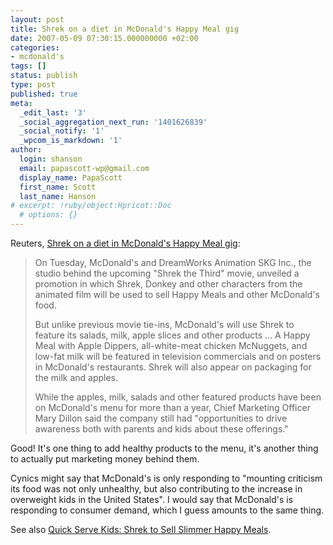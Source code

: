 ```yaml
---
layout: post
title: Shrek on a diet in McDonald's Happy Meal gig
date: 2007-05-09 07:30:15.000000000 +02:00
categories:
- mcdonald's
tags: []
status: publish
type: post
published: true
meta:
  _edit_last: '3'
  _social_aggregation_next_run: '1401626839'
  _social_notify: '1'
  _wpcom_is_markdown: '1'
author:
  login: shanson
  email: papascott-wp@gmail.com
  display_name: PapaScott
  first_name: Scott
  last_name: Hanson
# excerpt: !ruby/object:Hpricot::Doc
  # options: {}
---
```

<p>Reuters, <a href="http://yahoo.reuters.com/news/articlehybrid.aspx?storyID=urn:newsml:reuters.com:20070508:MTFH92768_2007-05-08_22-50-45_N08197556&amp;type=comktNews">Shrek on a diet in McDonald's Happy Meal gig</a>:</p>
<blockquote><p>
  On Tuesday, McDonald's and DreamWorks Animation SKG Inc., the studio behind the upcoming "Shrek the Third" movie, unveiled a promotion in which Shrek, Donkey and other characters from the animated film will be used to sell Happy Meals and other McDonald's food.</p>
<p>  But unlike previous movie tie-ins, McDonald's will use Shrek to feature its salads, milk, apple slices and other products ... A Happy Meal with Apple Dippers, all-white-meat chicken McNuggets, and low-fat milk will be featured in television commercials and on posters in McDonald's restaurants. Shrek will also appear on packaging for the milk and apples.</p>
<p>  While the apples, milk, salads and other featured products have been on McDonald's menu for more than a year, Chief Marketing Officer Mary Dillon said the company still had "opportunities to drive awareness both with parents and kids about these offerings."
</p></blockquote>
<p>Good! It's one thing to add healthy products to the menu, it's another thing to actually put marketing money behind them.</p>
<p>Cynics might say that McDonald's is only responding to "mounting criticism its food was not only unhealthy, but also contributing to the increase in overweight kids in the United States". I would say that McDonald's is responding to consumer demand, which I guess amounts to the same thing.</p>
<p>See also <a href="http://www.quickservekids.com/2007/05/shrek_to_sell_slimmer_happy_me.html">Quick Serve Kids: Shrek to Sell Slimmer Happy Meals</a>.</p>
